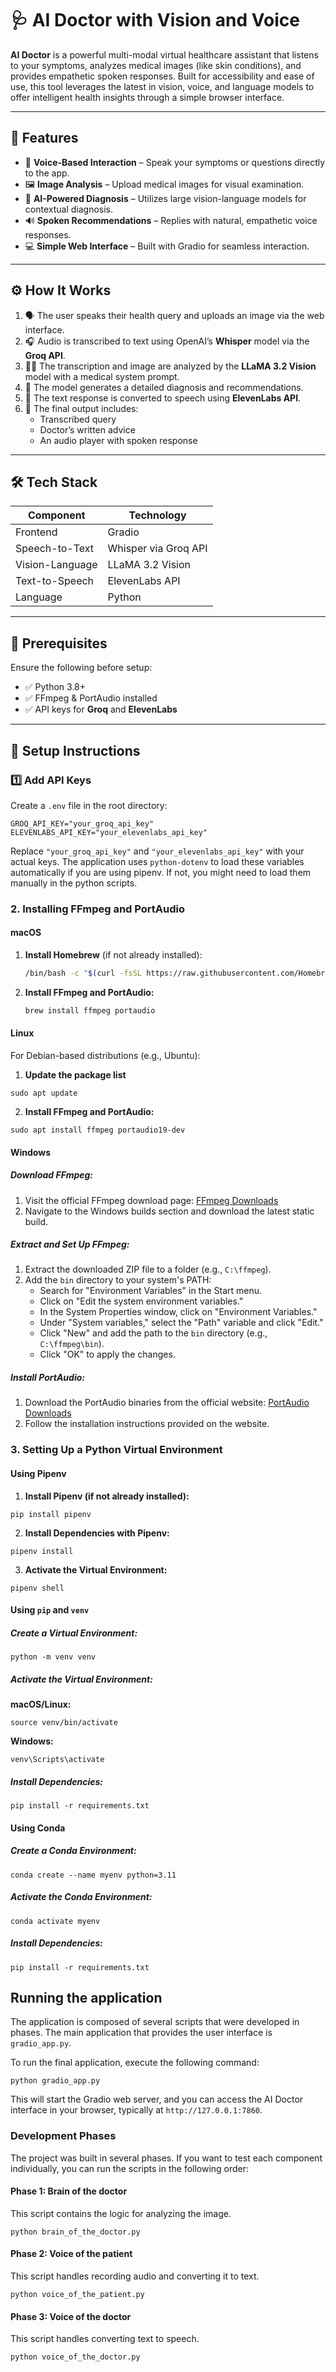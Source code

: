 # 🩺 AI Doctor with Vision and Voice

**AI Doctor** is a powerful multi-modal virtual healthcare assistant that listens to your symptoms, analyzes medical images (like skin conditions), and provides empathetic spoken responses. Built for accessibility and ease of use, this tool leverages the latest in vision, voice, and language models to offer intelligent health insights through a simple browser interface.

---

## 🌟 Features

- 🎤 **Voice-Based Interaction** – Speak your symptoms or questions directly to the app.
- 🖼️ **Image Analysis** – Upload medical images for visual examination.
- 🧠 **AI-Powered Diagnosis** – Utilizes large vision-language models for contextual diagnosis.
- 🔊 **Spoken Recommendations** – Replies with natural, empathetic voice responses.
- 💻 **Simple Web Interface** – Built with Gradio for seamless interaction.

---

## ⚙️ How It Works

1. 🗣️ The user speaks their health query and uploads an image via the web interface.
2. 🎧 Audio is transcribed to text using OpenAI’s **Whisper** model via the **Groq API**.
3. 🧑‍⚕️ The transcription and image are analyzed by the **LLaMA 3.2 Vision** model with a medical system prompt.
4. 📝 The model generates a detailed diagnosis and recommendations.
5. 🔁 The text response is converted to speech using **ElevenLabs API**.
6. 🧾 The final output includes:
   - Transcribed query
   - Doctor’s written advice
   - An audio player with spoken response

---

## 🛠️ Tech Stack

| Component         | Technology                  |
|------------------|-----------------------------|
| Frontend         | Gradio                      |
| Speech-to-Text   | Whisper via Groq API        |
| Vision-Language  | LLaMA 3.2 Vision             |
| Text-to-Speech   | ElevenLabs API              |
| Language         | Python                      |

---

## 🔑 Prerequisites

Ensure the following before setup:

- ✅ Python 3.8+
- ✅ FFmpeg & PortAudio installed
- ✅ API keys for **Groq** and **ElevenLabs**

---

## 🚀 Setup Instructions

### 1️⃣ Add API Keys

Create a `.env` file in the root directory:

```env
GROQ_API_KEY="your_groq_api_key"
ELEVENLABS_API_KEY="your_elevenlabs_api_key"

```
Replace `"your_groq_api_key"` and `"your_elevenlabs_api_key"` with your actual keys. The application uses `python-dotenv` to load these variables automatically if you are using pipenv. If not, you might need to load them manually in the python scripts.

### 2. Installing FFmpeg and PortAudio

#### macOS

1. **Install Homebrew** (if not already installed):

   ```bash
   /bin/bash -c "$(curl -fsSL https://raw.githubusercontent.com/Homebrew/install/HEAD/install.sh)"
   ```

2. **Install FFmpeg and PortAudio:**

   ```bash
   brew install ffmpeg portaudio
   ```


#### Linux
For Debian-based distributions (e.g., Ubuntu):

1. **Update the package list**

```
sudo apt update
```

2. **Install FFmpeg and PortAudio:**
```
sudo apt install ffmpeg portaudio19-dev
```

#### Windows

##### Download FFmpeg:
1. Visit the official FFmpeg download page: [FFmpeg Downloads](https://ffmpeg.org/download.html)
2. Navigate to the Windows builds section and download the latest static build.

##### Extract and Set Up FFmpeg:
1. Extract the downloaded ZIP file to a folder (e.g., `C:\ffmpeg`).
2. Add the `bin` directory to your system's PATH:
   - Search for "Environment Variables" in the Start menu.
   - Click on "Edit the system environment variables."
   - In the System Properties window, click on "Environment Variables."
   - Under "System variables," select the "Path" variable and click "Edit."
   - Click "New" and add the path to the `bin` directory (e.g., `C:\ffmpeg\bin`).
   - Click "OK" to apply the changes.

##### Install PortAudio:
1. Download the PortAudio binaries from the official website: [PortAudio Downloads](http://www.portaudio.com/download.html)
2. Follow the installation instructions provided on the website.

### 3. Setting Up a Python Virtual Environment

#### Using Pipenv
1. **Install Pipenv (if not already installed):**  
```
pip install pipenv
```

2. **Install Dependencies with Pipenv:** 

```
pipenv install
```

3. **Activate the Virtual Environment:** 

```
pipenv shell
```

#### Using `pip` and `venv`
##### Create a Virtual Environment:
```
python -m venv venv
```

##### Activate the Virtual Environment:
**macOS/Linux:**
```
source venv/bin/activate
```

**Windows:**
```
venv\Scripts\activate
```

##### Install Dependencies:
```
pip install -r requirements.txt
```

#### Using Conda
##### Create a Conda Environment:
```
conda create --name myenv python=3.11
```

##### Activate the Conda Environment:
```
conda activate myenv
```

##### Install Dependencies:
```
pip install -r requirements.txt
```

## Running the application

The application is composed of several scripts that were developed in phases. The main application that provides the user interface is `gradio_app.py`.

To run the final application, execute the following command:
```
python gradio_app.py
```

This will start the Gradio web server, and you can access the AI Doctor interface in your browser, typically at `http://127.0.0.1:7860`.

### Development Phases

The project was built in several phases. If you want to test each component individually, you can run the scripts in the following order:

#### Phase 1: Brain of the doctor
This script contains the logic for analyzing the image.
```
python brain_of_the_doctor.py
```

#### Phase 2: Voice of the patient
This script handles recording audio and converting it to text.
```
python voice_of_the_patient.py
```

#### Phase 3: Voice of the doctor
This script handles converting text to speech.
```
python voice_of_the_doctor.py
``` 
